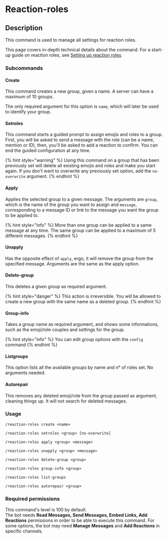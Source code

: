 # Reaction-roles

## Description

This command is used to manage all settings for reaction roles.


This page covers in-depth technical details about the command. For a start-up guide on reaction roles, see [Setting up reaction roles](../start-up/setting-up-reaction-roles.md).


### Subcommands

#### Create

This command creates a new group, given a name. A server can have a maximum of 10 groups.

The only required argument for this option is `name`, which will later be used to identify your group.

#### Setroles

This command starts a guided prompt to assign emojis and roles to a group. First, you will be asked to send a message with the role (can be a name, mention or ID), then, you'll be asked to add a reaction to confirm. You can end the guided configuration at any time.

{% hint style="warning" %}
Using this command on a group that has been previously set will delete all existing emojis and roles and make you start again. If you don't want to overwrite any previously set option, add the `no-overwrite` argument.
{% endhint %}

#### Apply

Applies the selected group to a given message. The arguments are `group`, which is the name of the group you want to assign and `message`, corresponding to a message ID or link to the message you want the group to be applied to.

{% hint style="info" %}
More than one group can be applied to a same message at any time. The same group can be applied to a maximum of 5 different messages.
{% endhint %}

#### Unapply

Has the opposite effect of `apply`, ergo, it will remove the group from the specified message. Arguments are the same as the apply option.

#### Delete-group

This deletes a given group as required argument.

{% hint style="danger" %}
This action is irreversible. You will be allowed to create a new group with the same name as a deleted group.
{% endhint %}

#### Group-info

Takes a group name as required argument, and shows some informations, such as the emoji/role couples and settings for the group.

{% hint style="info" %}
You can edit group options with the `config` command
{% endhint %}

#### Listgroups

This option lists all the available groups by name and n° of roles set. No arguments needed.

#### Autorepair

This removes any deleted emoji/role from the group passed as argument, cleaning things up. It will not search for deleted messages.

### Usage

```
/reaction-roles create <name>

/reaction-roles setroles <group> [no-overwrite]

/reaction-roles apply <group> <message>

/reaction-roles unapply <group> <message>

/reaction-roles delete-group <group>

/reaction-roles group-info <group>

/reaction-roles list-groups 

/reaction-roles autorepair <group>
```

### Required permissions

This command's level is 100 by default.\
The bot needs **Read Messages, Send Messages, Embed Links, Add Reactions** permissions in order to be able to execute this command. For some options, the bot may need **Manage Messages** and **Add Reactions** in specific channels.
